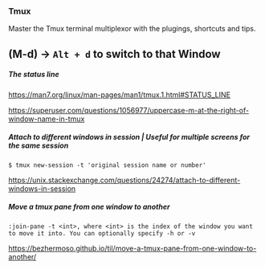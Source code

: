 ### Tmux
Master the Tmux terminal multiplexor with the plugings, shortcuts and tips.

(M-d) -> `Alt + d` to switch to that Window
---

##### The status line

https://man7.org/linux/man-pages/man1/tmux.1.html#STATUS_LINE

https://superuser.com/questions/1056977/uppercase-m-at-the-right-of-window-name-in-tmux

##### Attach to different windows in session | Useful for multiple screens for the same session
`$ tmux new-session -t 'original session name or number'`

https://unix.stackexchange.com/questions/24274/attach-to-different-windows-in-session

##### Move a tmux pane from one window to another
`:join-pane -t <int>, where <int> is the index of the window you want to move it into. You can optionally specify -h or -v`

https://bezhermoso.github.io/til/move-a-tmux-pane-from-one-window-to-another/


